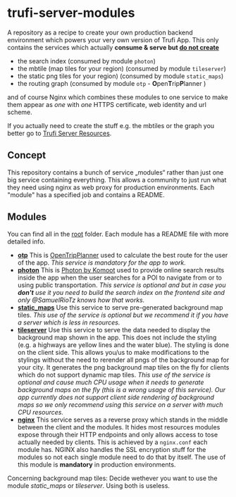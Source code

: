 # trufi-server-modules

A repository as a recipe to create your own production backend environment which powers your very own version of Trufi App. This only contains the services which actually **consume & serve but <u>do not create</u>**

- the search index (consumed by module `photon`)
- the mbtile (map tiles for your region) (consumed by module `tileserver`)
- the static png tiles for your region) (consumed by module `static_maps`)
- the routing graph (consumed by module `otp` - **O**pen**T**rip**P**lanner )

and of course Nginx which combines these modules to one service to make them appear as *one* with *one* HTTPS certificate, web identity and url scheme.

If you actually need to create the stuff e.g. the mbtiles or the graph you better go to [Trufi Server Resources](https://github.com/trufi-association/trufi-server-resources).


## Concept

This repository contains a bunch of service „modules“ rather than just one big service containing everything. This allows a community to just run what they need using nginx as web proxy for production environments. Each "module" has a specified job and contains a README.

## Modules

You can find all in the [root](.) folder. Each module has a README file with more detailed info.

- **[otp](./otp)**
  This is [OpenTripPlanner](https://opentripplanner.org) used to calculate the best route for the user of the app. *This service is mandatory for the app to work.*
- **[photon](./photon)**
  This is [Photon by Komoot](https://photon.komoot.io) used to provide online search results inside the app when the user searches for a POI to navigate from or to using public transportation. *This service is optional and but in case you **don't** use it you need to build the search index on the frontend site and only @SamuelRioTz knows how that works.*
- **[static_maps](./static_maps)**
  Use this service to serve pre-generated background map tiles. *This use of the service is optional but we recommend it if you have a server which is less in resources.*
- **[tileserver](./tileserver)**
  Use this service to serve the data needed to display the background map shown in the app. This does not include the styling (e.g. a highways are yellow lines and the water blue). The styling is done on the client side.  This allows you/us to make modifications to the stylings without the need to rerender all pngs of the background map for your city. It generates the png background map tiles on the fly for clients which do not support dynamic map tiles. *This use of the service is optional and cause much CPU usage when it needs to generate background maps on the fly (this is a wrong usage of this service). Our app currently does not support client side rendering of background maps so we only recommend using this service on a server with much CPU resources.*
- **[nginx](./nginx)**
  This service serves as a reverse proxy which stands in the middle between the client and the modules. It hides most resources modules expose through their HTTP endpoints and only allows access to tose actually needed by clients. This is achieved by a `nginx.conf` each module has. NGINX also handles the SSL encryption stuff for the modules so not each single module need to do that by itself. The use of this module is **mandatory** in production environments.

Concerning background map tiles: Decide wethever you want to use the module *static_maps* or *tileserver*. Using both is useless.
